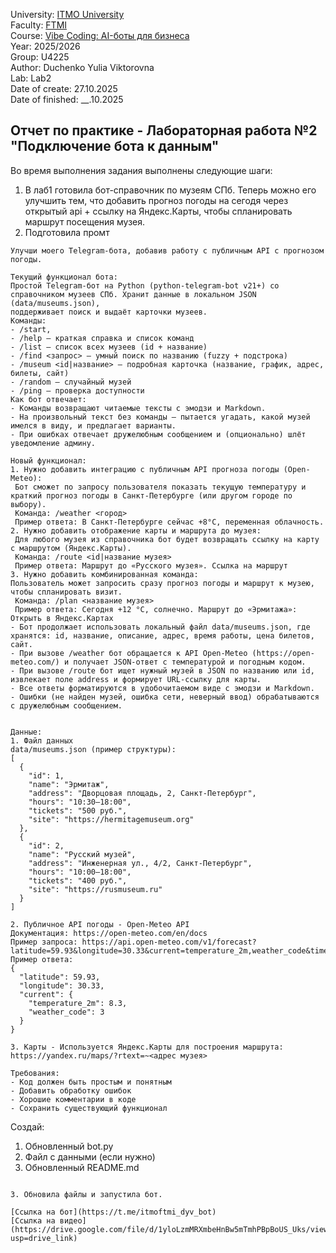 University: [ITMO University](https://itmo.ru/ru/)  
Faculty: [FTMI](https://ftmi.itmo.ru)  
Course:  [Vibe Coding: AI-боты для бизнеса](https://github.com/itmo-ict-faculty/vibe-coding-for-business)  
Year: 2025/2026   
Group: U4225  
Author: Duchenko Yulia Viktorovna  
Lab: Lab2  
Date of create: 27.10.2025  
Date of finished: __.10.2025 

## Отчет по практике - Лабораторная работа №2 "Подключение бота к данным"
Во время выполнения задания выполнены следующие шаги:
1. В лаб1 готовила бот-справочник по музеям СПб. Теперь можно его улучшить тем, 
что добавить прогноз погоды на сегодя через открытый api + ссылку на Яндекс.Карты, чтобы спланировать маршрут посещения музея.
2. Подготовила промт 

`````
Улучши моего Telegram-бота, добавив работу с публичным API с прогнозом погоды.

Текущий функционал бота:
Простой Telegram‑бот на Python (python‑telegram‑bot v21+) со справочником музеев СПб. Хранит данные в локальном JSON (data/museums.json), 
поддерживает поиск и выдаёт карточки музеев. 
Команды: 
- /start, 
- /help — краткая справка и список команд 
- /list — список всех музеев (id + название) 
- /find <запрос> — умный поиск по названию (fuzzy + подстрока) 
- /museum <id|название> — подробная карточка (название, график, адрес, билеты, сайт) 
- /random — случайный музей 
- /ping — проверка доступности 
Как бот отвечает: 
- Команды возвращают читаемые тексты с эмодзи и Markdown. 
- На произвольный текст без команды — пытается угадать, какой музей имелся в виду, и предлагает варианты. 
- При ошибках отвечает дружелюбным сообщением и (опционально) шлёт уведомление админу.

Новый функционал:
1. Нужно добавить интеграцию с публичным API прогноза погоды (Open-Meteo):
 Бот сможет по запросу пользователя показать текущую температуру и краткий прогноз погоды в Санкт-Петербурге (или другом городе по выбору).
 Команда: /weather <город>
 Пример ответа: В Санкт-Петербурге сейчас +8°C, переменная облачность.
2. Нужно добавить отображение карты и маршрута до музея:
 Для любого музея из справочника бот будет возвращать ссылку на карту с маршрутом (Яндекс.Карты).
 Команда: /route <id|название музея>
 Пример ответа: Маршрут до «Русского музея». Ссылка на маршрут
3. Нужно добавить комбинированная команда:
Пользователь может запросить сразу прогноз погоды и маршрут к музею, чтобы спланировать визит.
 Команда: /plan <название музея>
 Пример ответа: Сегодня +12 °C, солнечно. Маршрут до «Эрмитажа»: Открыть в Яндекс.Картах
- Бот продолжает использовать локальный файл data/museums.json, где хранятся: id, название, описание, адрес, время работы, цена билетов, сайт.
- При вызове /weather бот обращается к API Open-Meteo (https://open-meteo.com/) и получает JSON-ответ с температурой и погодным кодом.
- При вызове /route бот ищет нужный музей в JSON по названию или id, извлекает поле address и формирует URL-ссылку для карты.
- Все ответы форматируются в удобочитаемом виде с эмодзи и Markdown.
- Ошибки (не найден музей, ошибка сети, неверный ввод) обрабатываются с дружелюбным сообщением.


Данные:
1. Файл данных
data/museums.json (пример структуры):
[
  {
    "id": 1,
    "name": "Эрмитаж",
    "address": "Дворцовая площадь, 2, Санкт-Петербург",
    "hours": "10:30–18:00",
    "tickets": "500 руб.",
    "site": "https://hermitagemuseum.org"
  },
  {
    "id": 2,
    "name": "Русский музей",
    "address": "Инженерная ул., 4/2, Санкт-Петербург",
    "hours": "10:00–18:00",
    "tickets": "400 руб.",
    "site": "https://rusmuseum.ru"
  }
]

2. Публичное API погоды - Open-Meteo API
Документация: https://open-meteo.com/en/docs
Пример запроса: https://api.open-meteo.com/v1/forecast?latitude=59.93&longitude=30.33&current=temperature_2m,weather_code&timezone=Europe/Moscow
Пример ответа:
{
  "latitude": 59.93,
  "longitude": 30.33,
  "current": {
    "temperature_2m": 8.3,
    "weather_code": 3
  }
}

3. Карты - Используется Яндекс.Карты для построения маршрута: https://yandex.ru/maps/?rtext=~<адрес музея>

Требования:
- Код должен быть простым и понятным
- Добавить обработку ошибок
- Хорошие комментарии в коде
- Сохранить существующий функционал

`````


Создай:

1. Обновленный bot.py
2. Файл с данными (если нужно)
3. Обновленный README.md

`````

3. Обновила файлы и запустила бот.

[Ссылка на бот](https://t.me/itmoftmi_dyv_bot)  
[Cсылка на видео](https://drive.google.com/file/d/1yloLzmMRXmbeHnBw5mTmhPBpBoUS_Uks/view?usp=drive_link)
